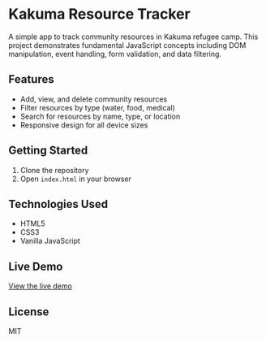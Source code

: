 # Kakuma Resource Tracker

A simple app to track community resources in Kakuma refugee camp. This project demonstrates fundamental JavaScript concepts including DOM manipulation, event handling, form validation, and data filtering.

## Features

- Add, view, and delete community resources
- Filter resources by type (water, food, medical)
- Search for resources by name, type, or location
- Responsive design for all device sizes

## Getting Started

1. Clone the repository
2. Open `index.html` in your browser

## Technologies Used

- HTML5
- CSS3
- Vanilla JavaScript

## Live Demo

[View the live demo](https://your-username.github.io/Kakuma-Resource-Tracker/)

## License

MIT
